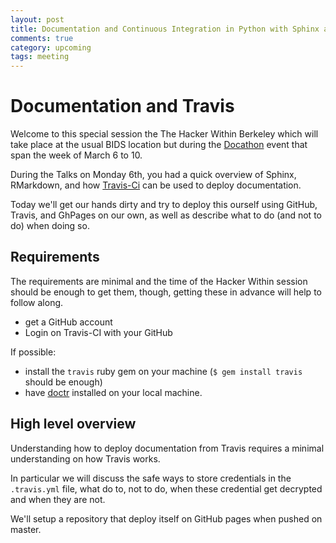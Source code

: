 ```yaml
---
layout: post
title: Documentation and Continuous Integration in Python with Sphinx and Travis CI -- Nelle Varoquaux, Chris Holdgraf, Matthias Bussonnier
comments: true
category: upcoming
tags: meeting
---
```


# Documentation and Travis

Welcome to this special session the The Hacker Within Berkeley which will take
place at the usual BIDS location but during the
[Docathon](https://bids.github.io/docathon) event that span the week of March 6
to 10.

During the Talks on Monday 6th, you had a quick overview of Sphinx, RMarkdown,
and how [Travis-Ci](https://travis-ci.org) can be used to deploy documentation.

Today we'll get our hands dirty and try to deploy this ourself using GitHub,
Travis, and GhPages on our own, as well as describe what to do (and not to do)
when doing so. 


## Requirements

The requirements are minimal and the time of the Hacker Within session should be
enough to get them, though, getting these in advance will help to follow along.

- get a GitHub account
- Login on Travis-CI with your GitHub

If possible:

  - install the `travis` ruby gem on your machine (`$ gem install travis` should
    be enough)
  - have [doctr](https://github.com/drdoctr/doctr) installed on your local
    machine.


## High level overview

Understanding how to deploy documentation from Travis requires a minimal
understanding on how Travis works.

In particular we will discuss the safe ways to store credentials in the
`.travis.yml` file, what do to, not to do, when these credential get decrypted
and when they are not. 

We'll setup a repository that deploy itself on GitHub pages when pushed on
master.




